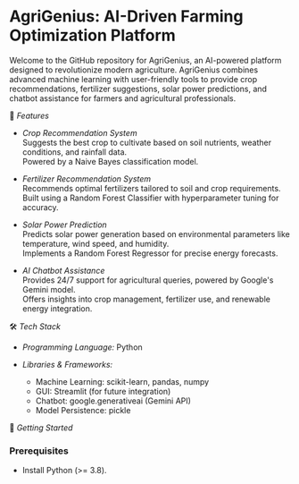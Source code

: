 # AgriGenius: AI-Driven Farming Optimization Platform

Welcome to the GitHub repository for AgriGenius, an AI-powered platform designed to revolutionize modern agriculture. AgriGenius combines advanced machine learning with user-friendly tools to provide crop recommendations, fertilizer suggestions, solar power predictions, and chatbot assistance for farmers and agricultural professionals.

🌟 *Features*

- *Crop Recommendation System*  
  Suggests the best crop to cultivate based on soil nutrients, weather conditions, and rainfall data.  
  Powered by a Naive Bayes classification model.

- *Fertilizer Recommendation System*  
  Recommends optimal fertilizers tailored to soil and crop requirements.  
  Built using a Random Forest Classifier with hyperparameter tuning for accuracy.

- *Solar Power Prediction*  
  Predicts solar power generation based on environmental parameters like temperature, wind speed, and humidity.  
  Implements a Random Forest Regressor for precise energy forecasts.

- *AI Chatbot Assistance*  
  Provides 24/7 support for agricultural queries, powered by Google's Gemini model.  
  Offers insights into crop management, fertilizer use, and renewable energy integration.

🛠️ *Tech Stack*

- *Programming Language:* Python

- *Libraries & Frameworks:*
  - Machine Learning: scikit-learn, pandas, numpy
  - GUI: Streamlit (for future integration)
  - Chatbot: google.generativeai (Gemini API)
  - Model Persistence: pickle

🚀 *Getting Started*

### Prerequisites
- Install Python (>= 3.8).
